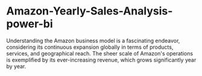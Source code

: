 # Amazon-Yearly-Sales-Analysis-power-bi
Understanding the Amazon business model is a fascinating endeavor, considering its continuous expansion globally in terms of products, services, and geographical reach. The sheer scale of Amazon's operations is exemplified by its ever-increasing revenue, which grows significantly year by year. 
